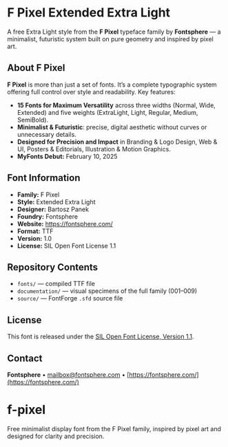 # F Pixel Extended Extra Light

A free Extra Light style from the **F Pixel** typeface family by **Fontsphere** — a minimalist, futuristic system built on pure geometry and inspired by pixel art.

## About F Pixel

**F Pixel** is more than just a set of fonts. It’s a complete typographic system offering full control over style and readability. Key features:

- **15 Fonts for Maximum Versatility** across three widths (Normal, Wide, Extended) and five weights (ExtraLight, Light, Regular, Medium, SemiBold).
- **Minimalist & Futuristic**: precise, digital aesthetic without curves or unnecessary details.
- **Designed for Precision and Impact** in Branding & Logo Design, Web & UI, Posters & Editorials, Illustration & Motion Graphics.
- **MyFonts Debut:** February 10, 2025

## Font Information

- **Family:** F Pixel
- **Style:** Extended Extra Light
- **Designer:** Bartosz Panek
- **Foundry:** Fontsphere
- **Website:** https://fontsphere.com/
- **Format:** TTF
- **Version:** 1.0
- **License:** SIL Open Font License 1.1

## Repository Contents

- `fonts/` — compiled TTF file
- `documentation/` — visual specimens of the full family (001–009)
- `source/` — FontForge `.sfd` source file

## License

This font is released under the [SIL Open Font License, Version 1.1](https://scripts.sil.org/OFL).

## Contact

**Fontsphere** • mailbox@fontsphere.com • [https://fontsphere.com/](https://fontsphere.com/)

# f-pixel
Free minimalist display font from the F Pixel family, inspired by pixel art and designed for clarity and precision.
